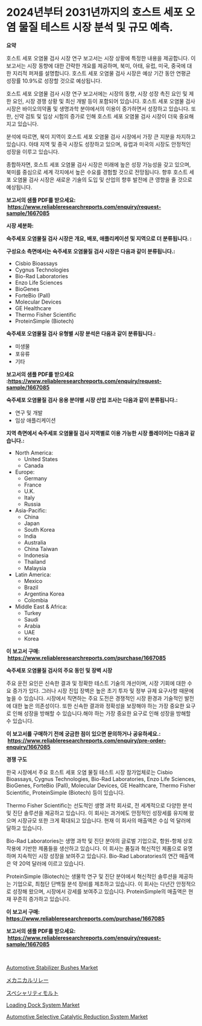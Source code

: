 <p><h1>2024년부터 2031년까지의 호스트 세포 오염 물질 테스트 시장 분석 및 규모 예측.</h1></p><p><strong>요약</strong></p>
<p><p>호스트 세포 오염물 검사 시장 연구 보고서는 시장 상황에 특정한 내용을 제공합니다. 이 보고서는 시장 동향에 대한 간략한 개요를 제공하며, 북미, 아태, 유럽, 미국, 중국에 대한 지리적 퍼져를 설명합니다. 호스트 세포 오염물 검사 시장은 예상 기간 동안 연평균 성장률 10.9%로 성장할 것으로 예상됩니다.</p><p>호스트 세포 오염물 검사 시장 연구 보고서에는 시장의 동향, 시장 성장 촉진 요인 및 제한 요인, 시장 경쟁 상황 및 최신 개발 등이 포함되어 있습니다. 호스트 세포 오염물 검사 시장은 바이오의약품 및 생명과학 분야에서의 이용이 증가하면서 성장하고 있습니다. 또한, 신약 검토 및 임상 시험의 증가로 인해 호스트 세포 오염물 검사 시장이 더욱 중요해지고 있습니다.</p><p>분석에 따르면, 북미 지역이 호스트 세포 오염물 검사 시장에서 가장 큰 지분을 차지하고 있습니다. 아태 지역 및 중국 시장도 성장하고 있으며, 유럽과 미국의 시장도 안정적인 성장을 이루고 있습니다.</p><p>종합하자면, 호스트 세포 오염물 검사 시장은 미래에 높은 성장 가능성을 갖고 있으며, 북미를 중심으로 세계 각지에서 높은 수요를 경험할 것으로 전망됩니다. 향후 호스트 세포 오염물 검사 시장은 새로운 기술의 도입 및 산업의 향후 발전에 큰 영향을 줄 것으로 예상됩니다.</p></p>
<p><strong>보고서의 샘플 PDF를 받으세요: &nbsp;<a href="https://www.reliableresearchreports.com/enquiry/request-sample/1667085">https://www.reliableresearchreports.com/enquiry/request-sample/1667085</a></strong></p>
<p><strong>시장 세분화:</strong></p>
<p><strong> 숙주세포 오염물질 검사 시장은 개요, 배포, 애플리케이션 및 지역으로 더 분류됩니다. :</strong></p>
<p><strong>구성요소 측면에서는 숙주세포 오염물질 검사 시장은 다음과 같이 분류됩니다.:</strong></p>
<p><ul><li>Cisbio Bioassays</li><li>Cygnus Technologies</li><li>Bio-Rad Laboratories</li><li>Enzo Life Sciences</li><li>BioGenes</li><li>ForteBio (Pall)</li><li>Molecular Devices</li><li>GE Healthcare</li><li>Thermo Fisher Scientific</li><li>ProteinSimple (Biotech)</li></ul></p>
<p><strong> 숙주세포 오염물질 검사 유형별 시장 분석은 다음과 같이 분류됩니다.:</strong></p>
<p><ul><li>미생물</li><li>포유류</li><li>기타</li></ul></p>
<p><strong>보고서의 샘플 PDF를 받으세요 :<a href="https://www.reliableresearchreports.com/enquiry/request-sample/1667085">https://www.reliableresearchreports.com/enquiry/request-sample/1667085</a></strong></p>
<p><strong> 숙주세포 오염물질 검사 응용 분야별 시장 산업 조사는 다음과 같이 분류됩니다.:</strong></p>
<p><ul><li>연구 및 개발</li><li>임상 애플리케이션</li></ul></p>
<p><strong>지역 측면에서 숙주세포 오염물질 검사 지역별로 이용 가능한 시장 플레이어는 다음과 같습니다.:</strong></p>
<p><ul>
    <li>
        North America:
        <ul>
            <li>United States</li>
            <li>Canada</li>
        </ul>
    </li>
    <li>
        Europe:
        <ul>
            <li>Germany</li>
            <li>France</li>
            <li>U.K.</li>
            <li>Italy</li>
            <li>Russia</li>
        </ul>
    </li>
    <li>
        Asia-Pacific:
        <ul>
            <li>China</li>
            <li>Japan</li>
            <li>South Korea</li>
            <li>India</li>
            <li>Australia</li>
            <li>China Taiwan</li>
            <li>Indonesia</li>
            <li>Thailand</li>
            <li>Malaysia</li>
        </ul>
    </li>
    <li>
        Latin America:
        <ul>
            <li>Mexico</li>
            <li>Brazil</li>
            <li>Argentina Korea</li>
            <li>Colombia</li>
        </ul>
    </li>
    <li>
        Middle East & Africa:
        <ul>
            <li>Turkey</li>
            <li>Saudi</li>
            <li>Arabia</li>
            <li>UAE</li>
            <li>Korea</li>
        </ul>
    </li>
    </ul></p>
<p><strong>이 보고서 구매: &nbsp;<a href="https://www.reliableresearchreports.com/purchase/1667085">https://www.reliableresearchreports.com/purchase/1667085</a></strong></p>
<p><strong>숙주세포 오염물질 검사의 주요 동인 및 장벽 시장</strong></p>
<p><p>주요 운전 요인은 신속한 결과 및 정확한 테스트 기술의 개선이며, 시장 기회에 대한 수요 증가가 있다. 그러나 시장 진입 장벽은 높은 초기 투자 및 정부 규제 요구사항 때문에 높을 수 있습니다. 시장에서 직면하는 주요 도전은 경쟁적인 시장 환경과 기술적인 발전에 대한 높은 의존성이다. 또한 신속한 결과와 정확성을 보장해야 하는 가장 중요한 요구로 인해 성장을 방해할 수 있습니다.해야 하는 가장 중요한 요구로 인해 성장을 방해할 수 있습니다.</p></p>
<p><strong>이 보고서를 구매하기 전에 궁금한 점이 있으면 문의하거나 공유하세요.: &nbsp;<a href="https://www.reliableresearchreports.com/enquiry/pre-order-enquiry/1667085">https://www.reliableresearchreports.com/enquiry/pre-order-enquiry/1667085</a></strong></p>
<p><strong>경쟁 구도</strong></p>
<p><p>한국 시장에서 주요 호스트 세포 오염 물질 테스트 시장 참가업체로는 Cisbio Bioassays, Cygnus Technologies, Bio-Rad Laboratories, Enzo Life Sciences, BioGenes, ForteBio (Pall), Molecular Devices, GE Healthcare, Thermo Fisher Scientific, ProteinSimple (Biotech) 등이 있습니다.</p><p>Thermo Fisher Scientific는 선도적인 생명 과학 회사로, 전 세계적으로 다양한 분석 및 진단 솔루션을 제공하고 있습니다. 이 회사는 과거에도 안정적인 성장세를 유지해 왔으며 시장규모 또한 크게 확대되고 있습니다. 현재 이 회사의 매출액은 수십 억 달러에 달하고 있습니다.</p><p>Bio-Rad Laboratories는 생명 과학 및 진단 분야의 글로벌 기업으로, 항원-항체 상호작용에 기반한 제품들을 생산하고 있습니다. 이 회사는 품질과 혁신적인 제품으로 유명하며 지속적인 시장 성장을 보여주고 있습니다. Bio-Rad Laboratories의 연간 매출액은 약 20억 달러에 이르고 있습니다.</p><p>ProteinSimple (Biotech)는 생물학 연구 및 진단 분야에서 혁신적인 솔루션을 제공하는 기업으로, 최첨단 단백질 분석 장비를 제조하고 있습니다. 이 회사는 다년간 안정적으로 성장해 왔으며, 시장에서 강세를 보여주고 있습니다. ProteinSimple의 매출액은 현재 꾸준히 증가하고 있습니다.</p></p>
<p><strong>이 보고서 구매: &nbsp; <a href="https://www.reliableresearchreports.com/purchase/1667085">https://www.reliableresearchreports.com/purchase/1667085</a></strong></p>
<p><strong>보고서의 샘플 PDF를 받으세요: &nbsp;<a href="https://www.reliableresearchreports.com/enquiry/request-sample/1667085">https://www.reliableresearchreports.com/enquiry/request-sample/1667085</a></strong><strong></strong></p>
<p>&nbsp;</p>
<p><p><a href="https://issuu.com/reportprime-2/docs/automotive-stabilizer-bushes-market-size-2030.pptx">Automotive Stabilizer Bushes Market</a></p><p><a href="https://medium.com/@carlieshields/%E6%A9%9F%E6%A2%B0%E3%83%AA%E3%83%AC%E3%83%BC%E5%B8%82%E5%A0%B4-%E7%AB%B6%E4%BA%89%E5%88%86%E6%9E%90-%E5%B8%82%E5%A0%B4%E3%83%88%E3%83%AC%E3%83%B3%E3%83%89-2031%E5%B9%B4%E3%81%BE%E3%81%A7%E3%81%AE%E4%BA%88%E6%B8%AC-2e6830547036">メカニカルリレー</a></p><p><a href="https://github.com/AaronVargas43/Market-Research-Report-List-1/blob/main/858273115735.md">スペシャリティモルト</a></p><p><a href="https://view.publitas.com/reportprime-1/loading-dock-system-market-research-report-reveals-the-latest-trends-and-opportunities-of-this-market-for-period-from-2024-2031/">Loading Dock System Market</a></p><p><a href="https://issuu.com/reportprime-2/docs/automotive-selective-catalytic-reduction-system-ma">Automotive Selective Catalytic Reduction System Market</a></p></p>